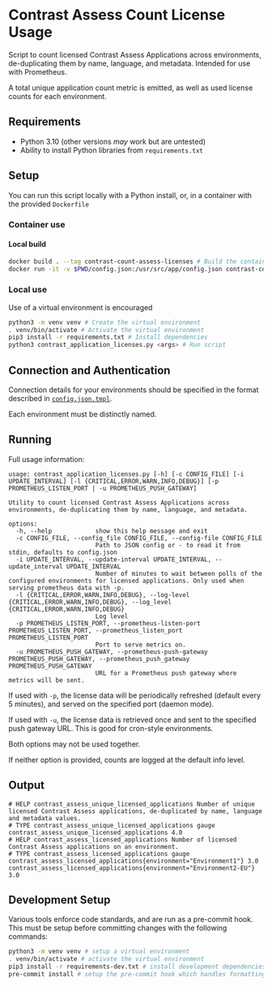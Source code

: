 # Contrast Assess Count License Usage

Script to count licensed Contrast Assess Applications across environments, de-duplicating them by name, language, and metadata.
Intended for use with Prometheus.

A total unique application count metric is emitted, as well as used license counts for each environment.

## Requirements
- Python 3.10 (other versions _may_ work but are untested)
- Ability to install Python libraries from `requirements.txt`

## Setup
You can run this script locally with a Python install, or, in a container with the provided `Dockerfile`

### Container use

#### Local build
```bash
docker build . --tag contrast-count-assess-licenses # Build the container
docker run -it -v $PWD/config.json:/usr/src/app/config.json contrast-count-assess-licenses <...args...> # Run the container
```

### Local use
Use of a virtual environment is encouraged
```bash
python3 -m venv venv # Create the virtual environment
. venv/bin/activate # Activate the virtual environment
pip3 install -r requirements.txt # Install dependencies
python3 contrast_application_licenses.py <args> # Run script
```

## Connection and Authentication

Connection details for your environments should be specified in the format described in [`config.json.tmpl`](config.json.tmpl).

Each environment must be distinctly named.

## Running

Full usage information:

```
usage: contrast_application_licenses.py [-h] [-c CONFIG_FILE] [-i UPDATE_INTERVAL] [-l {CRITICAL,ERROR,WARN,INFO,DEBUG}] [-p PROMETHEUS_LISTEN_PORT | -u PROMETHEUS_PUSH_GATEWAY]

Utility to count licensed Contrast Assess Applications across environments, de-duplicating them by name, language, and metadata.

options:
  -h, --help            show this help message and exit
  -c CONFIG_FILE, --config_file CONFIG_FILE, --config-file CONFIG_FILE
                        Path to JSON config or - to read it from stdin, defaults to config.json
  -i UPDATE_INTERVAL, --update-interval UPDATE_INTERVAL, --update_interval UPDATE_INTERVAL
                        Number of minutes to wait between polls of the configured environments for licensed applications. Only used when serving prometheus data with -p.
  -l {CRITICAL,ERROR,WARN,INFO,DEBUG}, --log-level {CRITICAL,ERROR,WARN,INFO,DEBUG}, --log_level {CRITICAL,ERROR,WARN,INFO,DEBUG}
                        Log level
  -p PROMETHEUS_LISTEN_PORT, --prometheus-listen-port PROMETHEUS_LISTEN_PORT, --prometheus_listen_port PROMETHEUS_LISTEN_PORT
                        Port to serve metrics on.
  -u PROMETHEUS_PUSH_GATEWAY, --prometheus-push-gateway PROMETHEUS_PUSH_GATEWAY, --prometheus_push_gateway PROMETHEUS_PUSH_GATEWAY
                        URL for a Prometheus push gateway where metrics will be sent.
```

If used with `-p`, the license data will be periodically refreshed (default every 5 minutes), and served on the specified port (daemon mode).

If used with `-u`, the license data is retrieved once and sent to the specified push gateway URL. This is good for cron-style environments.

Both options may not be used together.

If neither option is provided, counts are logged at the default info level.

## Output

```
# HELP contrast_assess_unique_licensed_applications Number of unique licensed Contrast Assess applications, de-duplicated by name, language and metadata values.
# TYPE contrast_assess_unique_licensed_applications gauge
contrast_assess_unique_licensed_applications 4.0
# HELP contrast_assess_licensed_applications Number of licensed Contrast Assess applications on an environment.
# TYPE contrast_assess_licensed_applications gauge
contrast_assess_licensed_applications{environment="Environment1"} 3.0
contrast_assess_licensed_applications{environment="Environment2-EU"} 3.0

```

## Development Setup
Various tools enforce code standards, and are run as a pre-commit hook. This must be setup before committing changes with the following commands:
```bash
python3 -m venv venv # setup a virtual environment
. venv/bin/activate # activate the virtual environment
pip3 install -r requirements-dev.txt # install development dependencies (will also include app dependencies)
pre-commit install # setup the pre-commit hook which handles formatting
```
